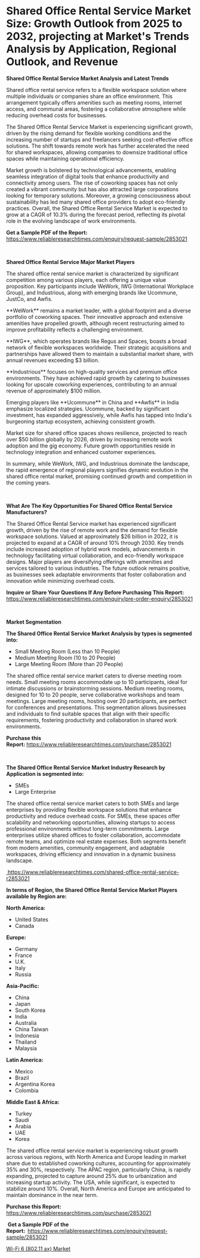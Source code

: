 <p><h1>Shared Office Rental Service Market Size: Growth Outlook from 2025 to 2032, projecting at Market's Trends Analysis by Application, Regional Outlook, and Revenue</h1></p><p><strong>Shared Office Rental Service Market Analysis and Latest Trends</strong></p>
<p><p>Shared office rental service refers to a flexible workspace solution where multiple individuals or companies share an office environment. This arrangement typically offers amenities such as meeting rooms, internet access, and communal areas, fostering a collaborative atmosphere while reducing overhead costs for businesses. </p><p>The Shared Office Rental Service Market is experiencing significant growth, driven by the rising demand for flexible working conditions and the increasing number of startups and freelancers seeking cost-effective office solutions. The shift towards remote work has further accelerated the need for shared workspaces, allowing companies to downsize traditional office spaces while maintaining operational efficiency.</p><p>Market growth is bolstered by technological advancements, enabling seamless integration of digital tools that enhance productivity and connectivity among users. The rise of coworking spaces has not only created a vibrant community but has also attracted large corporations looking for temporary solutions. Moreover, a growing consciousness about sustainability has led many shared office providers to adopt eco-friendly practices. Overall, the Shared Office Rental Service Market is expected to grow at a CAGR of 10.3% during the forecast period, reflecting its pivotal role in the evolving landscape of work environments.</p></p>
<p><strong>Get a Sample PDF of the Report:&nbsp;</strong> <a href="https://www.reliableresearchtimes.com/enquiry/request-sample/2853021?utm_campaign=1581&utm_medium=2&utm_source=Github&utm_content=ia&utm_term=11032025&utm_id=shared-office-rental-service">https://www.reliableresearchtimes.com/enquiry/request-sample/2853021</a></p>
<p>&nbsp;</p>
<p><strong>Shared Office Rental Service Major Market Players</strong></p>
<p><p>The shared office rental service market is characterized by significant competition among various players, each offering a unique value proposition. Key participants include WeWork, IWG (International Workplace Group), and Industrious, along with emerging brands like Ucommune, JustCo, and Awfis.</p><p>**WeWork** remains a market leader, with a global footprint and a diverse portfolio of coworking spaces. Their innovative approach and extensive amenities have propelled growth, although recent restructuring aimed to improve profitability reflects a challenging environment. </p><p>**IWG**, which operates brands like Regus and Spaces, boasts a broad network of flexible workspaces worldwide. Their strategic acquisitions and partnerships have allowed them to maintain a substantial market share, with annual revenues exceeding $3 billion.</p><p>**Industrious** focuses on high-quality services and premium office environments. They have achieved rapid growth by catering to businesses looking for upscale coworking experiences, contributing to an annual revenue of approximately $100 million.</p><p>Emerging players like **Ucommune** in China and **Awfis** in India emphasize localized strategies. Ucommune, backed by significant investment, has expanded aggressively, while Awfis has tapped into India's burgeoning startup ecosystem, achieving consistent growth.</p><p>Market size for shared office spaces shows resilience, projected to reach over $50 billion globally by 2026, driven by increasing remote work adoption and the gig economy. Future growth opportunities reside in technology integration and enhanced customer experiences. </p><p>In summary, while WeWork, IWG, and Industrious dominate the landscape, the rapid emergence of regional players signifies dynamic evolution in the shared office rental market, promising continued growth and competition in the coming years.</p></p>
<p>&nbsp;</p>
<p><strong>What Are The Key Opportunities For Shared Office Rental Service Manufacturers?</strong></p>
<p><p>The Shared Office Rental Service market has experienced significant growth, driven by the rise of remote work and the demand for flexible workspace solutions. Valued at approximately $26 billion in 2022, it is projected to expand at a CAGR of around 10% through 2030. Key trends include increased adoption of hybrid work models, advancements in technology facilitating virtual collaboration, and eco-friendly workspace designs. Major players are diversifying offerings with amenities and services tailored to various industries. The future outlook remains positive, as businesses seek adaptable environments that foster collaboration and innovation while minimizing overhead costs.</p></p>
<p><strong>Inquire or Share Your Questions If Any Before Purchasing This Report:</strong> <a href="https://www.reliableresearchtimes.com/enquiry/pre-order-enquiry/2853021?utm_campaign=1581&utm_medium=2&utm_source=Github&utm_content=ia&utm_term=11032025&utm_id=shared-office-rental-service">https://www.reliableresearchtimes.com/enquiry/pre-order-enquiry/2853021</a></p>
<p>&nbsp;</p>
<p><strong>Market Segmentation</strong></p>
<p><strong>The Shared Office Rental Service Market Analysis by types is segmented into:</strong></p>
<p><ul><li>Small Meeting Room (Less than 10 People)</li><li>Medium Meeting Room (10 to 20 People)</li><li>Large Meeting Room (More than 20 People)</li></ul></p>
<p><p>The shared office rental service market caters to diverse meeting room needs. Small meeting rooms accommodate up to 10 participants, ideal for intimate discussions or brainstorming sessions. Medium meeting rooms, designed for 10 to 20 people, serve collaborative workshops and team meetings. Large meeting rooms, hosting over 20 participants, are perfect for conferences and presentations. This segmentation allows businesses and individuals to find suitable spaces that align with their specific requirements, fostering productivity and collaboration in shared work environments.</p></p>
<p><strong>Purchase this Report:&nbsp;</strong><a href="https://www.reliableresearchtimes.com/purchase/2853021?utm_campaign=1581&utm_medium=2&utm_source=Github&utm_content=ia&utm_term=11032025&utm_id=shared-office-rental-service">https://www.reliableresearchtimes.com/purchase/2853021</a></p>
<p>&nbsp;</p>
<p><strong>The Shared Office Rental Service Market Industry Research by Application is segmented into:</strong></p>
<p><ul><li>SMEs</li><li>Large Enterprise</li></ul></p>
<p><p>The shared office rental service market caters to both SMEs and large enterprises by providing flexible workspace solutions that enhance productivity and reduce overhead costs. For SMEs, these spaces offer scalability and networking opportunities, allowing startups to access professional environments without long-term commitments. Large enterprises utilize shared offices to foster collaboration, accommodate remote teams, and optimize real estate expenses. Both segments benefit from modern amenities, community engagement, and adaptable workspaces, driving efficiency and innovation in a dynamic business landscape.</p></p>
<p><a href="https://www.reliableresearchtimes.com/shared-office-rental-service-r2853021?utm_campaign=1581&utm_medium=2&utm_source=Github&utm_content=ia&utm_term=11032025&utm_id=shared-office-rental-service">&nbsp;https://www.reliableresearchtimes.com/shared-office-rental-service-r2853021</a></p>
<p><strong>In terms of Region, the Shared Office Rental Service Market Players available by Region are:</strong></p>
<p>
    <p> <strong> North America: </strong>
        <ul>
            <li>United States</li>
            <li>Canada</li>
        </ul>
        </p> 
    <p> <strong> Europe: </strong>
        <ul>
            <li>Germany</li>
            <li>France</li>
            <li>U.K.</li>
            <li>Italy</li>
            <li>Russia</li>
        </ul>
        </p> 
    <p> <strong> Asia-Pacific: </strong>
        <ul>
            <li>China</li>
            <li>Japan</li>
            <li>South Korea</li>
            <li>India</li>
            <li>Australia</li>
            <li>China Taiwan</li>
            <li>Indonesia</li>
            <li>Thailand</li>
            <li>Malaysia</li>
        </ul>
        </p> 
    <p> <strong> Latin America: </strong>
        <ul>
            <li>Mexico</li>
            <li>Brazil</li>
            <li>Argentina Korea</li>
            <li>Colombia</li>
        </ul>
        </p> 
    <p> <strong> Middle East & Africa: </strong>
        <ul>
            <li>Turkey</li>
            <li>Saudi</li>
            <li>Arabia</li>
            <li>UAE</li>
            <li>Korea</li>
        </ul>
    </p>
    </p>
<p><p>The shared office rental service market is experiencing robust growth across various regions, with North America and Europe leading in market share due to established coworking cultures, accounting for approximately 35% and 30%, respectively. The APAC region, particularly China, is rapidly expanding, projected to capture around 25% due to urbanization and increasing startup activity. The USA, while significant, is expected to stabilize around 10%. Overall, North America and Europe are anticipated to maintain dominance in the near term.</p></p>
<p><strong>Purchase this Report: </strong><a href="https://www.reliableresearchtimes.com/purchase/2853021?utm_campaign=1581&utm_medium=2&utm_source=Github&utm_content=ia&utm_term=11032025&utm_id=shared-office-rental-service">https://www.reliableresearchtimes.com/purchase/2853021</a></p>
<p>&nbsp;<strong>Get a Sample PDF of the Report:&nbsp;&nbsp;</strong><a href="https://www.reliableresearchtimes.com/enquiry/request-sample/2853021?utm_campaign=1581&utm_medium=2&utm_source=Github&utm_content=ia&utm_term=11032025&utm_id=shared-office-rental-service">https://www.reliableresearchtimes.com/enquiry/request-sample/2853021</a></p>
<p><strong></strong></p>
<p><p><a href="https://github.com/qetelosooya/Market-Research-Report-List-1/blob/main/wi-fi-6-80211-ax-market.md?utm_campaign=1581&utm_medium=2&utm_source=Github&utm_content=ia&utm_term=11032025&utm_id=shared-office-rental-service">Wi-Fi 6 (802.11 ax) Market</a></p></p>